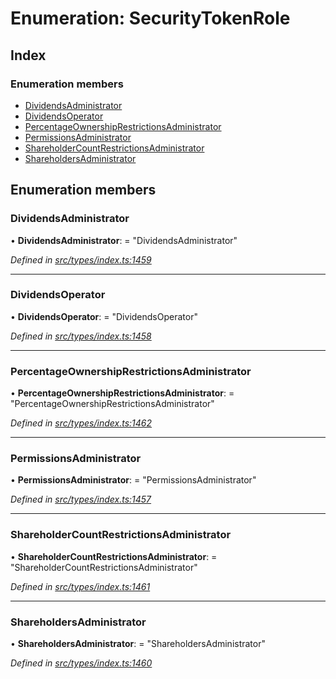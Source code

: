 # Enumeration: SecurityTokenRole

## Index

### Enumeration members

- [DividendsAdministrator](_types_index_.securitytokenrole.md#dividendsadministrator)
- [DividendsOperator](_types_index_.securitytokenrole.md#dividendsoperator)
- [PercentageOwnershipRestrictionsAdministrator](_types_index_.securitytokenrole.md#percentageownershiprestrictionsadministrator)
- [PermissionsAdministrator](_types_index_.securitytokenrole.md#permissionsadministrator)
- [ShareholderCountRestrictionsAdministrator](_types_index_.securitytokenrole.md#shareholdercountrestrictionsadministrator)
- [ShareholdersAdministrator](_types_index_.securitytokenrole.md#shareholdersadministrator)

## Enumeration members

### DividendsAdministrator

• **DividendsAdministrator**: = "DividendsAdministrator"

_Defined in [src/types/index.ts:1459](https://github.com/PolymathNetwork/polymath-sdk/blob/d34930f/src/types/index.ts#L1459)_

---

### DividendsOperator

• **DividendsOperator**: = "DividendsOperator"

_Defined in [src/types/index.ts:1458](https://github.com/PolymathNetwork/polymath-sdk/blob/d34930f/src/types/index.ts#L1458)_

---

### PercentageOwnershipRestrictionsAdministrator

• **PercentageOwnershipRestrictionsAdministrator**: = "PercentageOwnershipRestrictionsAdministrator"

_Defined in [src/types/index.ts:1462](https://github.com/PolymathNetwork/polymath-sdk/blob/d34930f/src/types/index.ts#L1462)_

---

### PermissionsAdministrator

• **PermissionsAdministrator**: = "PermissionsAdministrator"

_Defined in [src/types/index.ts:1457](https://github.com/PolymathNetwork/polymath-sdk/blob/d34930f/src/types/index.ts#L1457)_

---

### ShareholderCountRestrictionsAdministrator

• **ShareholderCountRestrictionsAdministrator**: = "ShareholderCountRestrictionsAdministrator"

_Defined in [src/types/index.ts:1461](https://github.com/PolymathNetwork/polymath-sdk/blob/d34930f/src/types/index.ts#L1461)_

---

### ShareholdersAdministrator

• **ShareholdersAdministrator**: = "ShareholdersAdministrator"

_Defined in [src/types/index.ts:1460](https://github.com/PolymathNetwork/polymath-sdk/blob/d34930f/src/types/index.ts#L1460)_
